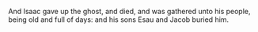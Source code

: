 And Isaac gave up the ghost, and died, and was gathered unto his people, being old and full of days: and his sons Esau and Jacob buried him.
